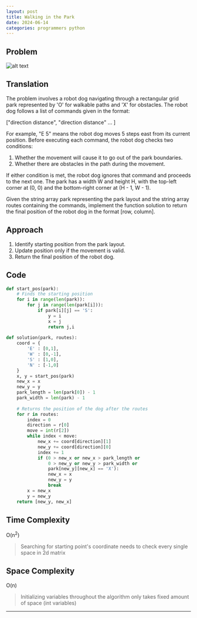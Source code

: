 ```yaml
---
layout: post
title: Walking in the Park
date: 2024-06-14
categories: programmers python
---
```


## Problem
![alt text](/blog/public/img/Park.png)

## Translation
The problem involves a robot dog navigating through a rectangular grid park represented by 'O' for walkable paths and 'X' for obstacles. The robot dog follows a list of commands given in the format:

["direction distance", "direction distance" … ]

For example, "E 5" means the robot dog moves 5 steps east from its current position. Before executing each command, the robot dog checks two conditions:

1. Whether the movement will cause it to go out of the park boundaries.
2. Whether there are obstacles in the path during the movement.

If either condition is met, the robot dog ignores that command and proceeds to the next one. The park has a width W and height H, with the top-left corner at (0, 0) and the bottom-right corner at (H - 1, W - 1).

Given the string array park representing the park layout and the string array routes containing the commands, implement the function solution to return the final position of the robot dog in the format [row, column].

## Approach
1. Identify starting position from the park layout.
2. Update position only if the movement is valid.
3. Return the final position of the robot dog.

## Code
```python
def start_pos(park):
    # Finds the starting position
    for i in range(len(park)):
        for j in range(len(park[i])):
            if park[i][j] == 'S':
                y = i
                x = j
                return j,i
            
def solution(park, routes):
    coord = {
        'E' : [0,1],
        'W' : [0,-1],
        'S' : [1,0],
        'N' : [-1,0]
    }
    x, y = start_pos(park)
    new_x = x
    new_y = y
    park_length = len(park[0]) - 1
    park_width = len(park) - 1
    
    # Returns the position of the dog after the routes
    for r in routes:
        index = 0
        direction = r[0] 
        move = int(r[2])
        while index < move:
            new_x += coord[direction][1]
            new_y += coord[direction][0]
            index += 1
            if (0 > new_x or new_x > park_length or 
                0 > new_y or new_y > park_width or
                park[new_y][new_x] == 'X'):
                new_x = x
                new_y = y
                break
        x = new_x
        y = new_y 
    return [new_y, new_x]
```

## Time Complexity
O(n<sup>2</sup>)
> Searching for starting point's coordinate needs to check every single space in 2d matrix

## Space Complexity
O(n)
> Initializing variables throughout the algorithm only takes fixed amount of space (int variables)

---